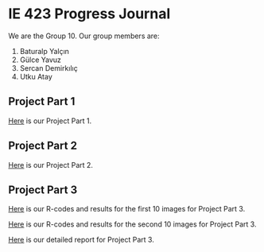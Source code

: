# IE 423 Progress Journal

We are the Group 10. Our group members are:
1. Baturalp Yalçın
2. Gülce Yavuz
3. Sercan Demirkılıç
4. Utku Atay


## Project Part 1
[Here](IE423-Project-Part-1.html) is our Project Part 1.

## Project Part 2
[Here](IE423-Project-Part-2.html) is our Project Part 2.

## Project Part 3

[Here](IE423-Project-Part-3.html) is our R-codes and results for the first 10 images for  Project Part 3.

[Here](IE423-Project-Part-3.html) is our R-codes and results for the second 10 images for  Project Part 3.

[Here](IE-423-Project-Part-3-Report.pdf) is our detailed report for Project Part 3.
